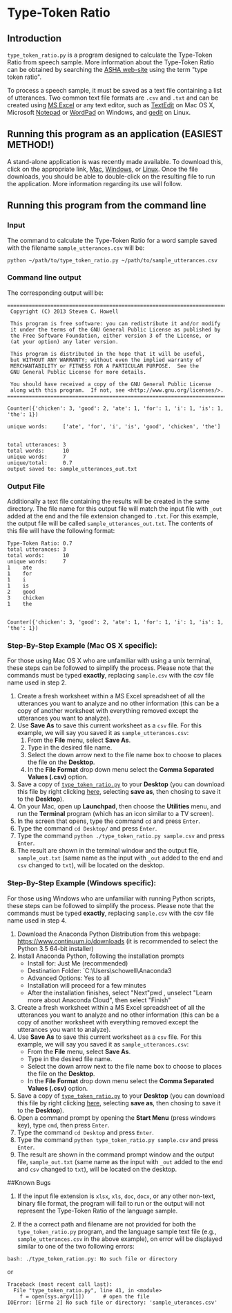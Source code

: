 # Type-Token Ratio

## Introduction
`type_token_ratio.py` is a program designed to calculate the Type-Token Ratio from speech sample.  More information about the Type-Token Ratio can be obtained by searching the [ASHA web-site](http://search.asha.org/default.aspx?q=type%20token%20ratio) using the term "type token ratio".

To process a speech sample, it must be saved as a text file containing a list of utterances.  Two common text file formats are `.csv` and `.txt` and can be created using [MS Excel](https://support.bigcommerce.com/articles/Public/What-is-a-CSV-file-and-how-do-I-save-my-spreadsheet-as-one) or any text editor, such as [TextEdit](http://www.macworld.com/article/3030198/software/hurray-for-textedit-a-secret-powerhouse-of-rich-text.html) on Mac OS X, Microsoft [Notepad](https://en.wikipedia.org/wiki/Microsoft_Notepad) or [WordPad](https://en.wikipedia.org/wiki/WordPad) on Windows, and [gedit](https://wiki.gnome.org/Apps/Gedit) on Linux.

## Running this program as an application (EASIEST METHOD!)
A stand-alone application is was recently made available.  To download this, click on the appropriate link, [Mac](https://github.com/StevenCHowell/type_token_ratio/raw/master/mac_app/ttr.zip), [Windows](https://github.com/StevenCHowell/type_token_ratio/raw/master/win_app/ttr.exe), or [Linux](https://github.com/StevenCHowell/type_token_ratio/raw/master/linux_app/ttr).  Once the file downloads, you should be able to double-click on the resulting file to run the application.  More information regarding its use will follow.

## Running this program from the command line
### Input
The command to calculate the Type-Token Ratio for a word sample saved with the filename `sample_utterances.csv` will be:
```
python ~/path/to/type_token_ratio.py ~/path/to/sample_utterances.csv
```

### Command line output
The corresponding output will be:
```
================================================================================
 Copyright (C) 2013 Steven C. Howell

 This program is free software: you can redistribute it and/or modify
 it under the terms of the GNU General Public License as published by
 the Free Software Foundation, either version 3 of the License, or
 (at your option) any later version.

 This program is distributed in the hope that it will be useful,
 but WITHOUT ANY WARRANTY; without even the implied warranty of
 MERCHANTABILITY or FITNESS FOR A PARTICULAR PURPOSE.  See the
 GNU General Public License for more details.

 You should have received a copy of the GNU General Public License
 along with this program.  If not, see <http://www.gnu.org/licenses/>.
================================================================================

Counter({'chicken': 3, 'good': 2, 'ate': 1, 'for': 1, 'i': 1, 'is': 1, 'the': 1})

unique words:     ['ate', 'for', 'i', 'is', 'good', 'chicken', 'the']


total utterances: 3
total words:      10
unique words:     7
unique/total:     0.7
output saved to: sample_utterances_out.txt
```

### Output File

Additionally a text file containing the results will be created in the same directory.  The file name for this output file will match the input file with `_out` added at the end and the file extension changed to `.txt`.  For this example, the output file will be called `sample_utterances_out.txt`.  The contents of this file will have the following format:
```
Type-Token Ratio: 0.7
total utterances: 3
total words:      10
unique words:     7
1	 ate
1	 for
1	 i
1	 is
2	 good
3	 chicken
1	 the


Counter({'chicken': 3, 'good': 2, 'ate': 1, 'for': 1, 'i': 1, 'is': 1, 'the': 1})
```

### Step-By-Step Example (Mac OS X specific):
For those using Mac OS X who are unfamiliar with using a unix terminal, these steps can be followed to simplify the process.  Please note that the commands must be typed **exactly**, replacing `sample.csv` with the csv file name used in step 2.

1. Create a fresh worksheet within a MS Excel spreadsheet of all the utterances you want to analyze and no other information (this can be a copy of another worksheet with everything removed except the utterances you want to analyze).
2. Use **Save As** to save this current worksheet as a `csv` file.  For this example, we will say you saved it as `sample_utterances.csv`:
    1. From the **File** menu, select **Save As**.
    2. Type in the desired file name.
    3. Select the down arrow next to the file name box to choose to places the file on the **Desktop**.
    4. In the **File Format** drop down menu select the **Comma Separated Values (.csv)** option.
3. Save a copy of [`type_token_ratio.py`](https://raw.githubusercontent.com/stvn66/type_token_ratio/master/type_token_ratio.py) to your **Desktop** (you can download this file by right clicking [here](https://raw.githubusercontent.com/stvn66/type_token_ratio/master/type_token_ratio.py), selecting **save as**, then chosing to save it to the **Desktop**).
4.  On your Mac, open up **Launchpad**, then choose the **Utilities** menu, and run the **Terminal** program (which has an icon similar to a TV screen).
5. In the screen that opens, type the command `cd` and press `Enter`.
6. Type the command `cd Desktop/` and press `Enter`.
7. Type the command `python ./type_token_ratio.py sample.csv` and press `Enter`.
8. The result are shown in the terminal window and the output file, `sample_out.txt` (same name as the input with `_out` added to the end and `csv` changed to `txt`), will be located on the desktop.

### Step-By-Step Example (Windows specific):
For those using Windows who are unfamiliar with running Python scripts, these steps can be followed to simplify the process.  Please note that the commands must be typed **exactly**, replacing `sample.csv` with the csv file name used in step 4.

1. Download the Anaconda Python Distribution from this webpage: https://www.continuum.io/downloads (it is recommended to select the Python 3.5 64-bit installer)
2. Install Anaconda Python, following the installation prompts
    - Install for: Just Me (recommended)
    - Destination Folder: `C:\Users\schowell\Anaconda3
    - Advanced Options: Yes to all
    - Installation will proceed for a few minutes
    - After the installation finishes, select "Next"pwd
    , unselect "Learn more about Anaconda Cloud", then select "Finish"
3. Create a fresh worksheet within a MS Excel spreadsheet of all the utterances you want to analyze and no other information (this can be a copy of another worksheet with everything removed except the utterances you want to analyze).
4. Use **Save As** to save this current worksheet as a `csv` file.  For this example, we will say you saved it as `sample_utterances.csv`:
    - From the **File** menu, select **Save As**.
    - Type in the desired file name.
    - Select the down arrow next to the file name box to choose to places the file on the **Desktop**.
    - In the **File Format** drop down menu select the **Comma Separated Values (.csv)** option.
5. Save a copy of [`type_token_ratio.py`](https://raw.githubusercontent.com/stvn66/type_token_ratio/master/type_token_ratio.py) to your **Desktop** (you can download this file by right clicking [here](https://raw.githubusercontent.com/stvn66/type_token_ratio/master/type_token_ratio.py), selecting **save as**, then chosing to save it to the **Desktop**).
6.  Open a command prompt by opening the **Start Menu** (press windows key), type `cmd`, then press `Enter`.
8. Type the command `cd Desktop` and press `Enter`.
9. Type the command `python type_token_ratio.py sample.csv` and press `Enter`.
10. The result are shown in the command prompt window and the output file, `sample_out.txt` (same name as the input with `_out` added to the end and `csv` changed to `txt`), will be located on the desktop.

##Known Bugs
1. If the input file extension is `xlsx`, `xls`, `doc`, `docx`, or any other non-text, binary file format, the program will fail to run or the output will not represent the Type-Token Ratio of the language sample.

2. If the a correct path and filename are not provided for both the `type_token_ratio.py` program, and the language sample text file (e.g., `sample_utterances.csv` in the above example), on error will be displayed similar to one of the two following errors:
```
bash: ./type_token_ration.py: No such file or directory
```
or
```
Traceback (most recent call last):
  File "type_token_ratio.py", line 41, in <module>
    f = open(sys.argv[1])      # open the file
IOError: [Errno 2] No such file or directory: 'sample_uterances.csv'
```
